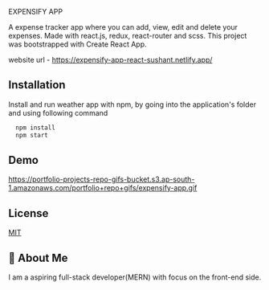
EXPENSIFY APP

A expense tracker app where you can add, view, edit and delete your expenses.
Made with react.js, redux, react-router and scss. This project was bootstrapped with Create React App.

website url - https://expensify-app-react-sushant.netlify.app/

## Installation

Install and run  weather app with npm, by going into the application's folder and using following command
```bash
  npm install
  npm start
```
    
## Demo

https://portfolio-projects-repo-gifs-bucket.s3.ap-south-1.amazonaws.com/portfolio+repo+gifs/expensify-app.gif
## License

[MIT](https://choosealicense.com/licenses/mit/)


## 🚀 About Me
I am a aspiring full-stack developer(MERN) with focus on the front-end side.

